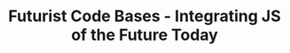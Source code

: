 ---
title: "Futurist Code Bases - Integrating JS of the Future Today"
speaker: Brian Holt
event: CascadiaJS 2019
tags: ["JavaScript"]
ytId: VeIkhgb-i68
layout: talk
---